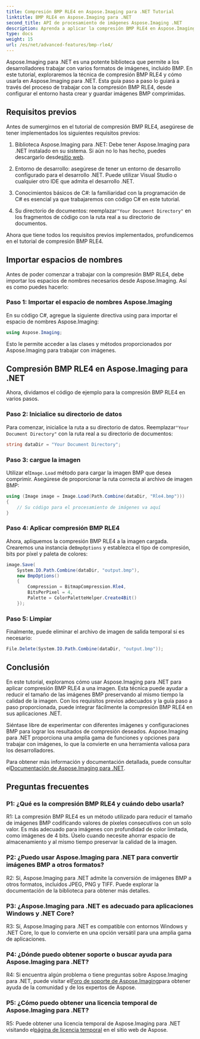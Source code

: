 ```yaml
---
title: Compresión BMP RLE4 en Aspose.Imaging para .NET Tutorial
linktitle: BMP RLE4 en Aspose.Imaging para .NET
second_title: API de procesamiento de imágenes Aspose.Imaging .NET
description: Aprenda a aplicar la compresión BMP RLE4 en Aspose.Imaging para .NET. Reduzca el tamaño de la imagen BMP sin pérdida de calidad.
type: docs
weight: 15
url: /es/net/advanced-features/bmp-rle4/
---
```

Aspose.Imaging para .NET es una potente biblioteca que permite a los desarrolladores trabajar con varios formatos de imágenes, incluido BMP. En este tutorial, exploraremos la técnica de compresión BMP RLE4 y cómo usarla en Aspose.Imaging para .NET. Esta guía paso a paso lo guiará a través del proceso de trabajar con la compresión BMP RLE4, desde configurar el entorno hasta crear y guardar imágenes BMP comprimidas.

## Requisitos previos

Antes de sumergirnos en el tutorial de compresión BMP RLE4, asegúrese de tener implementados los siguientes requisitos previos:

1.  Biblioteca Aspose.Imaging para .NET: Debe tener Aspose.Imaging para .NET instalado en su sistema. Si aún no lo has hecho, puedes descargarlo desde[sitio web](https://releases.aspose.com/imaging/net/).

2. Entorno de desarrollo: asegúrese de tener un entorno de desarrollo configurado para el desarrollo .NET. Puede utilizar Visual Studio o cualquier otro IDE que admita el desarrollo .NET.

3. Conocimientos básicos de C#: la familiaridad con la programación de C# es esencial ya que trabajaremos con código C# en este tutorial.

4.  Su directorio de documentos: reemplazar`"Your Document Directory"` en los fragmentos de código con la ruta real a su directorio de documentos.

Ahora que tiene todos los requisitos previos implementados, profundicemos en el tutorial de compresión BMP RLE4.

## Importar espacios de nombres

Antes de poder comenzar a trabajar con la compresión BMP RLE4, debe importar los espacios de nombres necesarios desde Aspose.Imaging. Así es como puedes hacerlo:

### Paso 1: Importar el espacio de nombres Aspose.Imaging

En su código C#, agregue la siguiente directiva using para importar el espacio de nombres Aspose.Imaging:

```csharp
using Aspose.Imaging;
```

Esto le permite acceder a las clases y métodos proporcionados por Aspose.Imaging para trabajar con imágenes.

## Compresión BMP RLE4 en Aspose.Imaging para .NET

Ahora, dividamos el código de ejemplo para la compresión BMP RLE4 en varios pasos.

### Paso 2: Inicialice su directorio de datos

 Para comenzar, inicialice la ruta a su directorio de datos. Reemplazar`"Your Document Directory"` con la ruta real a su directorio de documentos:

```csharp
string dataDir = "Your Document Directory";
```

### Paso 3: cargue la imagen

 Utilizar el`Image.Load` método para cargar la imagen BMP que desea comprimir. Asegúrese de proporcionar la ruta correcta al archivo de imagen BMP:

```csharp
using (Image image = Image.Load(Path.Combine(dataDir, "Rle4.bmp")))
{
    // Su código para el procesamiento de imágenes va aquí
}
```

### Paso 4: Aplicar compresión BMP RLE4

 Ahora, apliquemos la compresión BMP RLE4 a la imagen cargada. Crearemos una instancia de`BmpOptions` y establezca el tipo de compresión, bits por píxel y paleta de colores:

```csharp
image.Save(
    System.IO.Path.Combine(dataDir, "output.bmp"),
    new BmpOptions()
    {
        Compression = BitmapCompression.Rle4,
        BitsPerPixel = 4,
        Palette = ColorPaletteHelper.Create4Bit()
    });
```

### Paso 5: Limpiar

Finalmente, puede eliminar el archivo de imagen de salida temporal si es necesario:

```csharp
File.Delete(System.IO.Path.Combine(dataDir, "output.bmp"));
```

## Conclusión

En este tutorial, exploramos cómo usar Aspose.Imaging para .NET para aplicar compresión BMP RLE4 a una imagen. Esta técnica puede ayudar a reducir el tamaño de las imágenes BMP preservando al mismo tiempo la calidad de la imagen. Con los requisitos previos adecuados y la guía paso a paso proporcionada, puede integrar fácilmente la compresión BMP RLE4 en sus aplicaciones .NET.

Siéntase libre de experimentar con diferentes imágenes y configuraciones BMP para lograr los resultados de compresión deseados. Aspose.Imaging para .NET proporciona una amplia gama de funciones y opciones para trabajar con imágenes, lo que la convierte en una herramienta valiosa para los desarrolladores.

 Para obtener más información y documentación detallada, puede consultar el[Documentación de Aspose.Imaging para .NET](https://reference.aspose.com/imaging/net/).

## Preguntas frecuentes

### P1: ¿Qué es la compresión BMP RLE4 y cuándo debo usarla?

R1: La compresión BMP RLE4 es un método utilizado para reducir el tamaño de imágenes BMP codificando valores de píxeles consecutivos con un solo valor. Es más adecuado para imágenes con profundidad de color limitada, como imágenes de 4 bits. Úselo cuando necesite ahorrar espacio de almacenamiento y al mismo tiempo preservar la calidad de la imagen.

### P2: ¿Puedo usar Aspose.Imaging para .NET para convertir imágenes BMP a otros formatos?

R2: Sí, Aspose.Imaging para .NET admite la conversión de imágenes BMP a otros formatos, incluidos JPEG, PNG y TIFF. Puede explorar la documentación de la biblioteca para obtener más detalles.

### P3: ¿Aspose.Imaging para .NET es adecuado para aplicaciones Windows y .NET Core?

R3: Sí, Aspose.Imaging para .NET es compatible con entornos Windows y .NET Core, lo que lo convierte en una opción versátil para una amplia gama de aplicaciones.

### P4: ¿Dónde puedo obtener soporte o buscar ayuda para Aspose.Imaging para .NET?

 R4: Si encuentra algún problema o tiene preguntas sobre Aspose.Imaging para .NET, puede visitar el[Foro de soporte de Aspose.Imaging](https://forum.aspose.com/)para obtener ayuda de la comunidad y de los expertos de Aspose.

### P5: ¿Cómo puedo obtener una licencia temporal de Aspose.Imaging para .NET?

 R5: Puede obtener una licencia temporal de Aspose.Imaging para .NET visitando el[página de licencia temporal](https://purchase.aspose.com/temporary-license/) en el sitio web de Aspose.